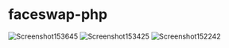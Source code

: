 # faceswap-php
![Screenshot153645](https://github.com/Mohkadd98/faceswap-php/assets/90988275/ffdfa114-b97a-4baf-bc23-0e5c785809b8)
![Screenshot153425](https://github.com/Mohkadd98/faceswap-php/assets/90988275/5297b4c7-ecb6-46b4-a08b-708a9329cc69)
![Screenshot152242](https://github.com/Mohkadd98/faceswap-php/assets/90988275/84fcecdf-e477-4d23-8404-64cebb621573)
